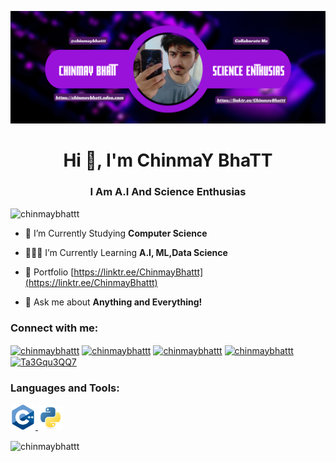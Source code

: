 ![logo](https://github.com/ChinmayBhattt/chinmaybhattt/blob/main/Purple%20%26%20White%20Modern%20Gaming%20Youtube%20Channel%20Art-2.png)

<h1 align="center">Hi 👋, I'm ChinmaY BhaTT</h1>
<h3 align="center">I Am A.I And Science Enthusias</h3>

<p align="left"> <img src="https://komarev.com/ghpvc/?username=chinmaybhattt&label=Profile%20views&color=0e75b6&style=flat" alt="chinmaybhattt" /> </p>

- 🔭 I’m Currently Studying **Computer Science**

- 🧑🏻‍💻 I’m Currently Learning **A.I, ML,Data Science**

- 🔗 Portfolio [https://linktr.ee/ChinmayBhattt](https://linktr.ee/ChinmayBhattt)

- 💬 Ask me about **Anything and Everything!**

<h3 align="left">Connect with me:</h3>
<p align="left">
<a href="https://twitter.com/chinmaybhattt" target="blank"><img align="center" src="https://raw.githubusercontent.com/rahuldkjain/github-profile-readme-generator/master/src/images/icons/Social/twitter.svg" alt="chinmaybhattt" height="30" width="40" /></a>
<a href="https://linkedin.com/in/chinmaybhattt" target="blank"><img align="center" src="https://raw.githubusercontent.com/rahuldkjain/github-profile-readme-generator/master/src/images/icons/Social/linked-in-alt.svg" alt="chinmaybhattt" height="30" width="40" /></a>
<a href="https://instagram.com/chinmaybhattt" target="blank"><img align="center" src="https://raw.githubusercontent.com/rahuldkjain/github-profile-readme-generator/master/src/images/icons/Social/instagram.svg" alt="chinmaybhattt" height="30" width="40" /></a>
<a href="https://www.leetcode.com/chinmaybhattt" target="blank"><img align="center" src="https://raw.githubusercontent.com/rahuldkjain/github-profile-readme-generator/master/src/images/icons/Social/leet-code.svg" alt="chinmaybhattt" height="30" width="40" /></a>
<a href="https://discord.gg/Ta3Gqu3QQ7" target="blank"><img align="center" src="https://raw.githubusercontent.com/rahuldkjain/github-profile-readme-generator/master/src/images/icons/Social/discord.svg" alt="Ta3Gqu3QQ7" height="30" width="40" /></a>
</p>

<h3 align="left">Languages and Tools:</h3>
<p align="left"> <a href="https://www.w3schools.com/cpp/" target="_blank" rel="noreferrer"> <img src="https://raw.githubusercontent.com/devicons/devicon/master/icons/cplusplus/cplusplus-original.svg" alt="cplusplus" width="40" height="40"/> </a> <a href="https://www.python.org" target="_blank" rel="noreferrer"> <img src="https://raw.githubusercontent.com/devicons/devicon/master/icons/python/python-original.svg" alt="python" width="40" height="40"/> </a> </p>

<p><img align="center" src="https://github-readme-streak-stats.herokuapp.com/?user=chinmaybhattt&" alt="chinmaybhattt" /></p>
